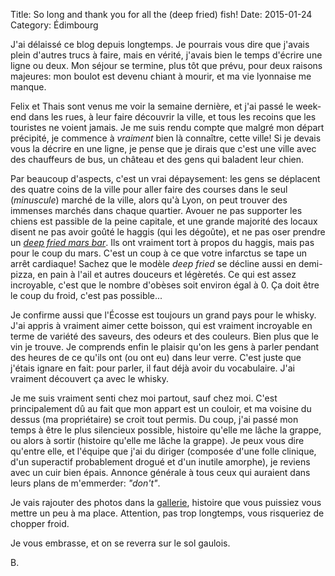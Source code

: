 Title: So long and thank you for all the (deep fried) fish!
Date: 2015-01-24
Category: Édimbourg

J'ai délaissé ce blog depuis longtemps. Je pourrais vous dire que j'avais plein d'autres trucs à faire, mais en vérité, j'avais bien le temps d'écrire une ligne ou deux. Mon séjour se termine, plus tôt que prévu, pour deux raisons majeures: mon boulot est devenu chiant à mourir, et ma vie lyonnaise me manque.

Felix et Thais sont venus me voir la semaine dernière, et j'ai passé le week-end dans les rues, à leur faire découvrir la ville, et tous les recoins que les touristes ne voient jamais. Je me suis rendu compte que malgré mon départ précipité, je commence à *vraiment* bien là connaître, cette ville! Si je devais vous la décrire en une ligne, je pense que je dirais que c'est une ville avec des chauffeurs de bus, un château et des gens qui baladent leur chien.

Par beaucoup d'aspects, c'est un vrai dépaysement: les gens se déplacent des quatre coins de la ville pour aller faire des courses dans le seul (*minuscule*) marché de la ville, alors qu'à Lyon, on peut trouver des immenses marchés dans chaque quartier. Avouer ne pas supporter les chiens est passible de la peine capitale, et une grande majorité des locaux disent ne pas avoir goûté le haggis (qui les dégoûte), et ne pas oser prendre un [*deep fried mars bar*](https://en.wikipedia.org/wiki/Deep-fried_Mars_bar). Ils ont vraiment tort à propos du haggis, mais pas pour le coup du mars. C'est un coup à ce que votre infarctus se tape un arrêt cardiaque! Sachez que le modèle *deep fried* se décline aussi en demi-pizza, en pain à l'ail et autres douceurs et légèretés. Ce qui est assez incroyable, c'est que le nombre d'obèses soit environ égal à 0. Ça doit être le coup du froid, c'est pas possible...

Je confirme aussi que l'Écosse est toujours un grand pays pour le whisky. J'ai appris à vraiment aimer cette boisson, qui est vraiment incroyable en terme de variété des saveurs, des odeurs et des couleurs. Bien plus que le vin je trouve. Je comprends enfin le plaisir qu'on les gens à parler pendant des heures de ce qu'ils ont (ou ont eu) dans leur verre. C'est juste que j'étais ignare en fait: pour parler, il faut déjà avoir du vocabulaire. J'ai vraiment découvert ça avec le whisky.

Je me suis vraiment senti chez moi partout, sauf chez moi. C'est principalement dû au fait que mon appart est un couloir, et ma voisine du dessus (ma propriétaire) se croit tout permis. Du coup, j'ai passé mon temps à être le plus silencieux possible, histoire qu'elle me lâche la grappe, ou alors à sortir (histoire qu'elle me lâche la grappe). Je peux vous dire qu'entre elle, et l'équipe que j'ai du diriger (composée d'une folle clinique, d'un superactif probablement drogué et d'un inutile amorphe), je reviens avec un cuir bien épais. Annonce générale à tous ceux qui auraient dans leurs plans de m'emmerder: _"don't"_.

Je vais rajouter des photos dans la [gallerie](http://images.brouberol.imap.cc/edinburgh/), histoire que vous puissiez vous mettre un peu à ma place. Attention, pas trop longtemps, vous risqueriez de chopper froid.

Je vous embrasse, et on se reverra sur le sol gaulois.

B.